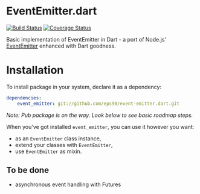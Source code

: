 # EventEmitter.dart

[![Build Status](https://travis-ci.org/eps90/event-emitter.dart.svg?branch=master)](https://travis-ci.org/eps90/event-emitter.dart)
[![Coverage Status](https://coveralls.io/repos/eps90/event-emitter.dart/badge.svg?branch=master)](https://coveralls.io/r/eps90/event-emitter.dart?branch=master)

Basic implementation of EventEmitter in Dart - a port of Node.js' [EventEmitter](https://nodejs.org/api/events.html#events_class_events_eventemitter) enhanced with Dart goodness.

# Installation

To install package in your system, declare it as a dependency:

```yaml
dependencies:
    event_emitter: git://github.com/eps90/event-emitter.dart.git
```

*Note: Pub package is on the way. Look below to see basic roadmap steps.*

When you've got installed `event_emitter`, you can use it however you want:

* as an `EventEmitter` class instance,
* extend your classes with `EventEmitter`,
* use `EventEmitter` as mixin.

## To be done

* asynchronous event handling with Futures
